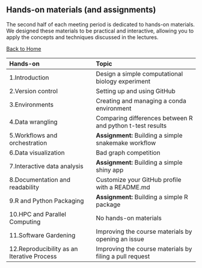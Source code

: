 ## Hands-on materials (and assignments)

The second half of each meeting period is dedicated to hands-on materials.
We designed these materials to be practical and interactive, allowing you to apply the concepts and techniques discussed in the lectures.

[Back to Home](https://github.com/WayScience/CPBS7601)

| Hands-on                                   | Topic                                                     |
| :----------------------------------------- | :-------------------------------------------------------- |
| 1.Introduction                             | Design a simple computational biology experiment          |
| 2.Version control                          | Setting up and using GitHub                               |
| 3.Environments                             | Creating and managing a conda environment                 |
| 4.Data wrangling                           | Comparing differences between R and python t-test results |
| 5.Workflows and orchestration              | **Assignment:** Building a simple snakemake workflow      |
| 6.Data visualization                       | Bad graph competition                                     |
| 7.Interactive data analysis                | **Assignment:** Building a simple shiny app               |
| 8.Documentation and readability            | Customize your GitHub profile with a README.md            |
| 9.R and Python Packaging                   | **Assignment:** Building a simple R package               |
| 10.HPC and Parallel Computing              | No hands-on materials                                     |
| 11.Software Gardening                      | Improving the course materials by opening an issue        |
| 12.Reproducibility as an Iterative Process | Improving the course materials by filing a pull request   |

